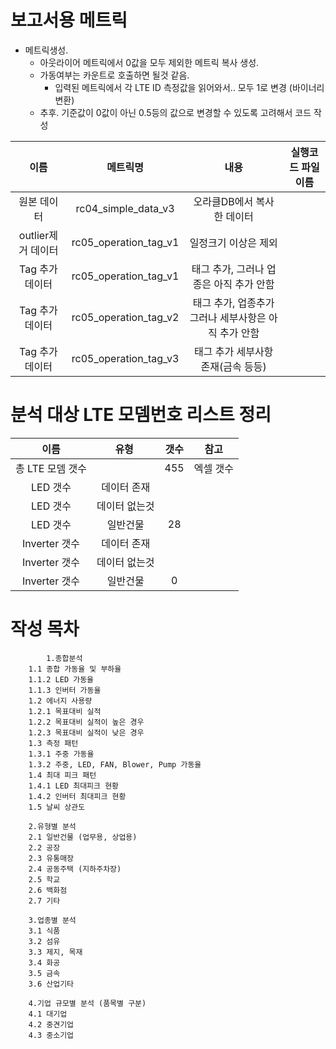 # 보고서용 메트릭 

* 메트릭생성. 
  * 아웃라이어 메트릭에서 0값을 모두 제외한 메트릭 복사 생성. 
  * 가동여부는 카운트로 호출하면 될것 같음. 
    * 입력된 메트릭에서 각 LTE ID 측정값을 읽어와서.. 모두 1로 변경 (바이너리
      변환)
  * 추후. 기준값이 0값이 아닌 0.5등의 값으로 변경할 수 있도록 고려해서 코드 작성

| 이름 | 메트릭명 | 내용 | 실행코드 파일이름|
|:-------------:|:-------------:| :-----:| :-----:|
| 원본 데이터 | rc04_simple_data_v3 | 오라클DB에서 복사한 데이터 | |
| outlier제거 데이터 | rc05_operation_tag_v1 | 일정크기 이상은 제외 | |
| Tag 추가 데이터 | rc05_operation_tag_v1 | 태그 추가, 그러나 업종은 아직 추가 안함 | |
| Tag 추가 데이터 | rc05_operation_tag_v2 | 태그 추가, 업종추가 그러나 세부사항은 아직 추가 안함 | |
| Tag 추가 데이터 | rc05_operation_tag_v3 | 태그 추가 세부사항 존재(금속 등등) | |

# 분석 대상 LTE 모뎀번호 리스트 정리
| 이름 | 유형 | 갯수 | 참고 |
|:-------------:| :-------------:|:-------------:| :-----:|
| 총 LTE 모뎀 갯수|  | 455 | 엑셀 갯수 |
| LED 갯수 | 데이터 존재 |  |
| LED 갯수 | 데이터 없는것 |  |
| LED 갯수 | 일반건물 | 28 |
| Inverter 갯수 | 데이터 존재 |  |
| Inverter 갯수 | 데이터 없는것 |  |
| Inverter 갯수 | 일반건물 | 0 |


# 작성 목차

```
        1.종합분석
	1.1 종합 가동율 및 부하율
	1.1.2 LED 가동율
	1.1.3 인버터 가동율
	1.2 에너지 사용량
	1.2.1 목표대비 실적
	1.2.2 목표대비 실적이 높은 경우
	1.2.3 목표대비 실적이 낮은 경우
	1.3 측정 패턴
	1.3.1 주중 가동율
	1.3.2 주중, LED, FAN, Blower, Pump 가동율
	1.4 최대 피크 패턴
	1.4.1 LED 최대피크 현황
	1.4.2 인버터 최대피크 현황
	1.5 날씨 상관도

	2.유형별 분석
	2.1 일반건물 (업무용, 상업용)
	2.2 공장 
	2.3 유통매장
	2.4 공동주택 (지하주차장)
	2.5 학교
	2.6 백화점
	2.7 기타

	3.업종별 분석
	3.1 식품
	3.2 섬유
	3.3 제지, 목재
	3.4 화공
	3.5 금속
	3.6 산업기타

	4.기업 규모별 분석 (품목별 구분)
	4.1 대기업
	4.2 중견기업
	4.3 중소기업
```

